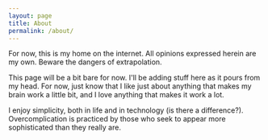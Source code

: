 ```yaml
---
layout: page
title: About
permalink: /about/
---
```


For now, this is my home on the internet.  All opinions expressed herein are my own.  Beware the dangers of extrapolation.

This page will be a bit bare for now.  I'll be adding stuff here as it pours from my head.  For now, just know that I like just about anything that makes my brain work a little bit, and I love anything that makes it work a lot.

I enjoy simplicity, both in life and in technology (is there a difference?).  Overcomplication is practiced by those who seek to appear more sophisticated than they really are.
